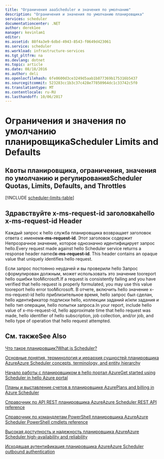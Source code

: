 ```yaml
---
title: "Ограничения aaaScheduler и значения по умолчанию"
description: "Ограничения и значения по умолчанию планировщика"
services: scheduler
documentationcenter: .NET
author: derek1ee
manager: kevinlam1
editor: 
ms.assetid: 88f4a3e9-6dbd-4943-8543-f0649d423061
ms.service: scheduler
ms.workload: infrastructure-services
ms.tgt_pltfrm: na
ms.devlang: dotnet
ms.topic: article
ms.date: 08/18/2016
ms.author: deli
ms.openlocfilehash: 6fe0600d3ce3249d5aab1b877369b175316b5437
ms.sourcegitcommit: 523283cc1b3c37c428e77850964dc1c33742c5f0
ms.translationtype: MT
ms.contentlocale: ru-RU
ms.lasthandoff: 10/06/2017
---
```

# <a name="scheduler-limits-and-defaults"></a><span data-ttu-id="dd6c2-103">Ограничения и значения по умолчанию планировщика</span><span class="sxs-lookup"><span data-stu-id="dd6c2-103">Scheduler Limits and Defaults</span></span>
## <a name="scheduler-quotas-limits-defaults-and-throttles"></a><span data-ttu-id="dd6c2-104">Квоты планировщика, ограничения, значения по умолчанию и регулирования</span><span class="sxs-lookup"><span data-stu-id="dd6c2-104">Scheduler Quotas, Limits, Defaults, and Throttles</span></span>
[!INCLUDE [scheduler-limits-table](../../includes/scheduler-limits-table.md)]

## <a name="hello-x-ms-request-id-header"></a><span data-ttu-id="dd6c2-105">Здравствуйте x-ms-request-id заголовка</span><span class="sxs-lookup"><span data-stu-id="dd6c2-105">hello x-ms-request-id Header</span></span>
<span data-ttu-id="dd6c2-106">Каждый запрос к hello служба планировщика возвращает заголовок ответа с именем**x-ms-request-id**. Этот заголовок содержит Непрозрачное значение, которое однозначно идентифицирует запрос hello.</span><span class="sxs-lookup"><span data-stu-id="dd6c2-106">Every request made against hello Scheduler service returns a response header named**x-ms-request-id**. This header contains an opaque value that uniquely identifies hello request.</span></span>

<span data-ttu-id="dd6c2-107">Если запрос постоянно неудачей и вы проверили hello Запрос сформулирован должным, может использовать это значение tooreport hello ошибки tooMicrosoft.</span><span class="sxs-lookup"><span data-stu-id="dd6c2-107">If a request is consistently failing and you have verified that hello request is properly formulated, you may use this value tooreport hello error tooMicrosoft.</span></span> <span data-ttu-id="dd6c2-108">В отчете, включить hello значение x-ms-request-id hello приблизительное время, hello запрос был сделан, hello идентификатор подписки hello, коллекции заданий и/или задания и hello тип операции, hello попытки запроса.</span><span class="sxs-lookup"><span data-stu-id="dd6c2-108">In your report, include hello value of x-ms-request-id, hello approximate time that hello request was made, hello identifier of hello subscription, job collection, and/or job, and hello type of operation that hello request attempted.</span></span>

## <a name="see-also"></a><span data-ttu-id="dd6c2-109">См. также</span><span class="sxs-lookup"><span data-stu-id="dd6c2-109">See Also</span></span>
 [<span data-ttu-id="dd6c2-110">Что такое планировщик?</span><span class="sxs-lookup"><span data-stu-id="dd6c2-110">What is Scheduler?</span></span>](scheduler-intro.md)

 [<span data-ttu-id="dd6c2-111">Основные понятия, терминология и иерархия сущностей планировщика Azure</span><span class="sxs-lookup"><span data-stu-id="dd6c2-111">Azure Scheduler concepts, terminology, and entity hierarchy</span></span>](scheduler-concepts-terms.md)

 [<span data-ttu-id="dd6c2-112">Начало работы с планировщиком в hello портал Azure</span><span class="sxs-lookup"><span data-stu-id="dd6c2-112">Get started using Scheduler in hello Azure portal</span></span>](scheduler-get-started-portal.md)

 [<span data-ttu-id="dd6c2-113">Планы и выставление счетов в планировщике Azure</span><span class="sxs-lookup"><span data-stu-id="dd6c2-113">Plans and billing in Azure Scheduler</span></span>](scheduler-plans-billing.md)

 [<span data-ttu-id="dd6c2-114">Справочник по API REST планировщика Azure</span><span class="sxs-lookup"><span data-stu-id="dd6c2-114">Azure Scheduler REST API reference</span></span>](https://msdn.microsoft.com/library/mt629143)

 [<span data-ttu-id="dd6c2-115">Справочник по командлетам PowerShell планировщика Azure</span><span class="sxs-lookup"><span data-stu-id="dd6c2-115">Azure Scheduler PowerShell cmdlets reference</span></span>](scheduler-powershell-reference.md)

 [<span data-ttu-id="dd6c2-116">Высокая доступность и надежность планировщика Azure</span><span class="sxs-lookup"><span data-stu-id="dd6c2-116">Azure Scheduler high-availability and reliability</span></span>](scheduler-high-availability-reliability.md)

 [<span data-ttu-id="dd6c2-117">Исходящая аутентификация планировщика Azure</span><span class="sxs-lookup"><span data-stu-id="dd6c2-117">Azure Scheduler outbound authentication</span></span>](scheduler-outbound-authentication.md)


